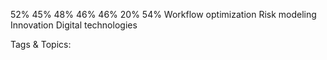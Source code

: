 52% 
45%  48% 
46%  46% 
20%  54% 
 Workflow optimization Risk modeling Innovation Digital technologies

   Tags & Topics:
   